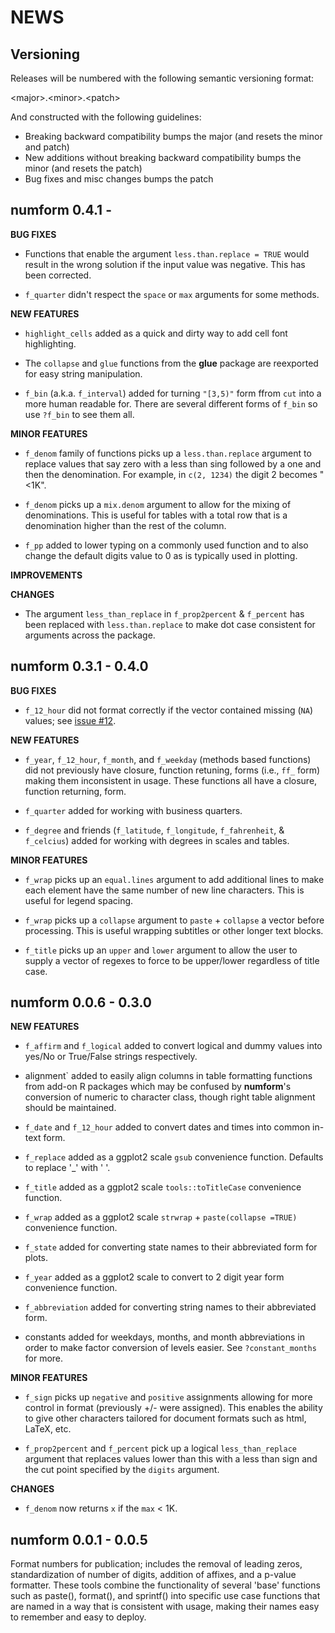 NEWS
====

Versioning
----------

Releases will be numbered with the following semantic versioning format:

&lt;major&gt;.&lt;minor&gt;.&lt;patch&gt;

And constructed with the following guidelines:

* Breaking backward compatibility bumps the major (and resets the minor
  and patch)
* New additions without breaking backward compatibility bumps the minor
  (and resets the patch)
* Bug fixes and misc changes bumps the patch



numform 0.4.1 -
----------------------------------------------------------------

**BUG FIXES**

* Functions that enable the argument `less.than.replace = TRUE` would result in
  the wrong solution if the input value was negative.  This has been corrected.

* `f_quarter` didn't respect the `space` or `max` arguments for some methods.

**NEW FEATURES**

* `highlight_cells` added as a quick and dirty way to add cell font highlighting.

* The `collapse` and `glue` functions from the **glue** package are reexported
  for easy string manipulation.

* `f_bin` (a.k.a. `f_interval`) added for turning `"[3,5)"` form ffrom `cut` into
  a more human readable for.  There are several different forms of `f_bin` so
  use `?f_bin` to see them all.

**MINOR FEATURES**

* `f_denom` family of functions picks up a `less.than.replace` argument to
  replace values that say zero with a less than sing followed by a one and then
  the denomination.  For example, in `c(2, 1234)` the digit 2 becomes "&lt;1K".

* `f_denom` picks up a `mix.denom` argument to allow for the mixing of
  denominations.  This is useful for tables with a total row that is a
  denomination higher than the rest of the column.

* `f_pp` added to lower typing on a commonly used function and to also change
  the default digits value to 0 as is typically used in plotting.


**IMPROVEMENTS**

**CHANGES**

* The argument `less_than_replace` in `f_prop2percent` & `f_percent` has been
  replaced with `less.than.replace` to make dot case consistent for arguments
  across the package.




numform 0.3.1 - 0.4.0
----------------------------------------------------------------

**BUG FIXES**

* `f_12_hour` did not format correctly if the vector contained missing (`NA`)
  values; see <a href="https://github.com/trinker/numform/issues/12">issue #12</a>.

**NEW FEATURES**

* `f_year`, `f_12_hour`, `f_month`, and `f_weekday` (methods based functions)
  did not previously have closure, function retuning, forms (i.e., `ff_` form)
  making them inconsistent in usage.  These functions all have a closure, function
  returning, form.

* `f_quarter` added for working with business quarters.

* `f_degree` and friends (`f_latitude`, `f_longitude`, `f_fahrenheit`, &
  `f_celcius`) added for working with degrees in scales and tables.

**MINOR FEATURES**

* `f_wrap` picks up an `equal.lines` argument to add additional lines to make
  each element have the same number of new line characters.  This is useful for
  legend spacing.

* `f_wrap` picks up a `collapse` argument to `paste` + `collapse` a vector before
  processing.  This is useful wrapping subtitles or other longer text blocks.

* `f_title` picks up an `upper` and `lower` argument to allow the user to supply
  a vector of regexes to force to be upper/lower regardless of title case.




numform 0.0.6 - 0.3.0
----------------------------------------------------------------

**NEW FEATURES**

* `f_affirm` and `f_logical` added to convert logical and dummy values into
  yes/No or True/False strings respectively.

* alignment` added to easily align columns in table formatting functions from
  add-on R packages which may be confused by **numform**'s conversion of numeric
  to character class, though right table alignment should be maintained.

* `f_date` and `f_12_hour` added to convert dates and times into common in-text
  form.

* `f_replace` added as a ggplot2 scale `gsub` convenience function.  Defaults
  to replace '_' with ' '.

* `f_title` added as a ggplot2 scale `tools::toTitleCase` convenience function.

* `f_wrap` added as a ggplot2 scale `strwrap` + `paste(collapse =TRUE)`
  convenience function.

* `f_state` added for converting state names to their abbreviated form for plots.

* `f_year` added as a ggplot2 scale to convert to 2 digit year form convenience
  function.

* `f_abbreviation` added for converting string names to their abbreviated form.

* constants added for weekdays, months, and month abbreviations in order to make
  factor conversion of levels easier.  See `?constant_months` for more.

**MINOR FEATURES**

* `f_sign` picks up `negative` and `positive` assignments allowing for more
  control in format (previously +/- were assigned).  This enables the ability to
  give other characters tailored for document formats such as html, LaTeX, etc.

* `f_prop2percent` and `f_percent` pick up a logical `less_than_replace`
  argument that replaces values lower than this with a less than sign and the
  cut point specified by the `digits` argument.

**CHANGES**

* `f_denom` now returns `x` if the `max` &lt; 1K.



numform 0.0.1 - 0.0.5
----------------------------------------------------------------

Format numbers for publication; includes the removal of leading zeros,
standardization of number of digits, addition of affixes, and a p-value
formatter.  These tools combine the functionality of several 'base' functions
such as paste(), format(), and sprintf() into specific use case functions that
are named in a way that is consistent with usage, making their names easy to
remember and easy to deploy.